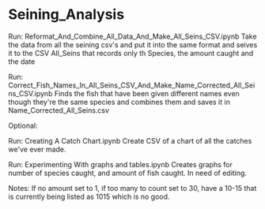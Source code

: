 # Seining_Analysis

Run:
Reformat_And_Combine_All_Data_And_Make_All_Seins_CSV.ipynb
Take the data from all the seining csv's and put it into the same format and seives it to the CSV All_Seins that records only th Species, the amount caught and the date

Run:
Correct_Fish_Names_In_All_Seins_CSV_And_Make_Name_Corrected_All_Seins_CSV.ipynb
Finds the fish that have been given different names even though they're the same species and combines them and saves it in Name_Corrected_All_Seins.csv


Optional:

Run:
Creating A Catch Chart.ipynb
Create CSV of a chart of all the catches we've ever made.

Run:
Experimenting With graphs and tables.ipynb
Creates graphs for number of species caught, and amount of fish caught. In need of editing.

Notes:
If no amount set to 1, if too many to count set to 30, have a 10-15 that is currently being listed as 1015 which is no good.
